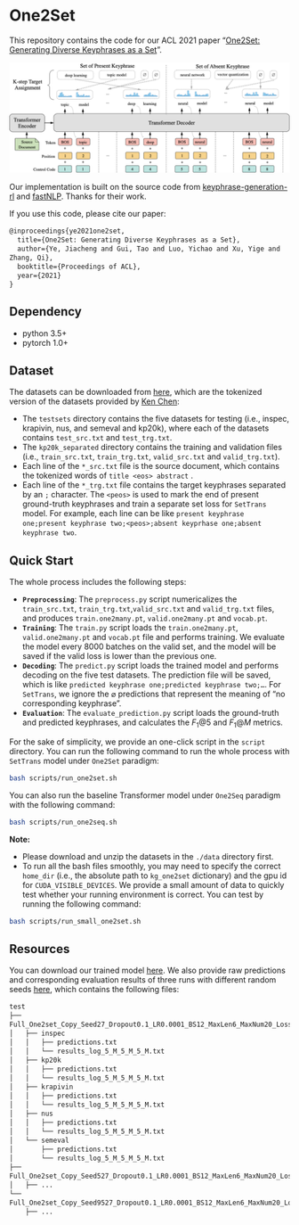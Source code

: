 # One2Set

This repository contains the code for our ACL 2021 paper “[One2Set: Generating Diverse Keyphrases as a Set](https://arxiv.org/abs/2105.11134)”.

![](images/model.png)


Our implementation is built on the source code from [keyphrase-generation-rl](https://github.com/kenchan0226/keyphrase-generation-rl) and [fastNLP](https://github.com/fastnlp/fastNLP). Thanks for their work.

If you use this code, please cite our paper:

```
@inproceedings{ye2021one2set,
  title={One2Set: Generating Diverse Keyphrases as a Set},
  author={Ye, Jiacheng and Gui, Tao and Luo, Yichao and Xu, Yige and Zhang, Qi},
  booktitle={Proceedings of ACL},
  year={2021}
}
```

## Dependency

- python 3.5+
- pytorch 1.0+

## Dataset

The datasets can be downloaded from [here](https://drive.google.com/file/d/16d8nxDnNbRPAw2pVy42DjSTVnT0WzJKj/view?usp=sharing), which are the tokenized version of the datasets provided by [Ken Chen](https://github.com/kenchan0226/keyphrase-generation-rl):

- The `testsets` directory contains the five datasets for testing (i.e., inspec, krapivin, nus, and semeval and kp20k), where each of the datasets contains `test_src.txt`  and `test_trg.txt`.
- The `kp20k_separated` directory contains the training and validation files (i.e., `train_src.txt`, `train_trg.txt`, `valid_src.txt` and  `valid_trg.txt`). 
- Each line of the `*_src.txt` file is the source document, which contains the tokenized words of `title <eos> abstract` .
- Each line of the `*_trg.txt` file contains the target keyphrases separated by an `;` character. The `<peos>` is used to mark the end of present ground-truth keyphrases and train a separate set loss for `SetTrans` model. For example, each line can be like `present keyphrase one;present keyphrase two;<peos>;absent keyprhase one;absent keyphrase two`. 

## Quick Start

The whole process includes the following steps:

- **`Preprocessing`**: The `preprocess.py` script numericalizes the `train_src.txt`, `train_trg.txt`,`valid_src.txt` and `valid_trg.txt` files, and produces `train.one2many.pt`, `valid.one2many.pt` and `vocab.pt`. 
- **`Training`**: The `train.py` script loads the `train.one2many.pt`, `valid.one2many.pt` and `vocab.pt` file and performs training. We evaluate the model every 8000 batches on the valid set, and the model will be saved if the valid loss is lower than the previous one.
- **`Decoding`**: The `predict.py` script loads the trained model and performs decoding on the five test datasets. The prediction file will be saved, which is like `predicted keyphrase one;predicted keyphrase two;…`. For `SetTrans`, we ignore the  $\varnothing$ predictions that represent the meaning of “no corresponding keyphrase”. 
- **`Evaluation`**: The `evaluate_prediction.py` script loads the ground-truth and predicted keyphrases, and calculates the $F_1@5$ and $F_1@M$ metrics.

For the sake of simplicity, we provide an one-click script in the `script` directory. You can run the following command to run the whole process with `SetTrans` model under `One2Set` paradigm:

```bash
bash scripts/run_one2set.sh
```

You can also run the baseline Transformer model under `One2Seq` paradigm with the following command:

```bash
bash scripts/run_one2seq.sh
```

**Note:** 

* Please download and unzip the datasets in the `./data` directory first. 
* To run all the bash files smoothly, you may need to specify the correct `home_dir` (i.e., the absolute path to `kg_one2set` dictionary) and the gpu id for `CUDA_VISIBLE_DEVICES`. We provide a small amount of data to quickly test whether your running environment is correct. You can test by running the following command:

```bash
bash scripts/run_small_one2set.sh
```

## Resources

You can download our trained model [here](https://drive.google.com/file/d/184DEgiIkQqJubIxiYiXepZnhhDuNoD5l/view?usp=sharing). We also provide raw predictions and corresponding evaluation results of three runs with different random seeds [here](https://drive.google.com/file/d/1KxdCcYfI9x2USS-sJ41xrgOPHPfFYvZF/view?usp=sharing), which contains the following files:
```
test
├── Full_One2set_Copy_Seed27_Dropout0.1_LR0.0001_BS12_MaxLen6_MaxNum20_LossScalePre0.2_LossScaleAb0.1_Step2_SetLoss
│   ├── inspec
│   │   ├── predictions.txt
│   │   └── results_log_5_M_5_M_5_M.txt
│   ├── kp20k
│   │   ├── predictions.txt
│   │   └── results_log_5_M_5_M_5_M.txt
│   ├── krapivin
│   │   ├── predictions.txt
│   │   └── results_log_5_M_5_M_5_M.txt
│   ├── nus
│   │   ├── predictions.txt
│   │   └── results_log_5_M_5_M_5_M.txt
│   └── semeval
│       ├── predictions.txt
│       └── results_log_5_M_5_M_5_M.txt
├── Full_One2set_Copy_Seed527_Dropout0.1_LR0.0001_BS12_MaxLen6_MaxNum20_LossScalePre0.2_LossScaleAb0.1_Step2_SetLoss
│   ├── ...
└── Full_One2set_Copy_Seed9527_Dropout0.1_LR0.0001_BS12_MaxLen6_MaxNum20_LossScalePre0.2_LossScaleAb0.1_Step2_SetLoss
    ├── ...
```







